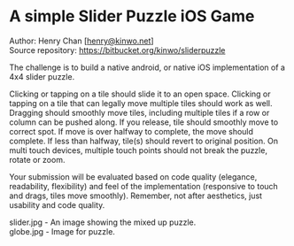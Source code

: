 A simple Slider Puzzle iOS Game
===============================

Author: Henry Chan [henry@kinwo.net]  
Source repository: https://bitbucket.org/kinwo/sliderpuzzle


The challenge is to build a native android, or native iOS implementation of a 4x4 slider puzzle.
 
Clicking or tapping on a tile should slide it to an open space. Clicking or tapping on a tile that  can legally move multiple tiles should work as well. Dragging should smoothly move tiles, including multiple tiles if a row or column can be pushed along. If you release, tile should smoothly move to correct spot. If move is over halfway to complete, the move should complete. If less than halfway, tile(s) should revert to original position. On multi touch devices, multiple touch points should not break the puzzle, rotate or zoom.


Your submission will be evaluated based on code quality (elegance, readability, flexibility) and feel of the implementation (responsive to touch and drags, tiles move smoothly). Remember, not after aesthetics, just usability and code quality.
 
slider.jpg - An image showing the mixed up puzzle.  
globe.jpg - Image for puzzle.